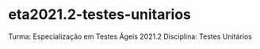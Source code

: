 # eta2021.2-testes-unitarios
 Turma: Especialização em Testes Ágeis 2021.2 Disciplina: Testes Unitários
